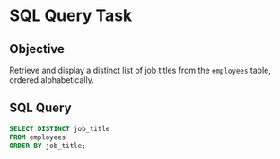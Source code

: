 # SQL Query Task

## Objective
Retrieve and display a distinct list of job titles from the `employees` table, ordered alphabetically.

## SQL Query

```sql
SELECT DISTINCT job_title
FROM employees
ORDER BY job_title;

